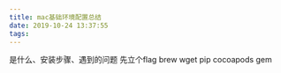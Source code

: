 ```yaml
---
title: mac基础环境配置总结
date: 2019-10-24 13:37:55
tags:
---
```


是什么、安装步骤、遇到的问题
先立个flag
brew
wget
pip
cocoapods
gem
